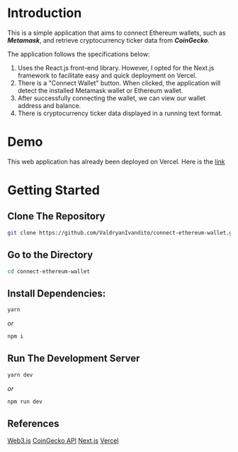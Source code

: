 # Introduction

This is a simple application that aims to connect Ethereum wallets, such as **_Metamask_**, and retrieve cryptocurrency ticker data from **_CoinGecko_**.

The application follows the specifications below:

1. Uses the React.js front-end library. However, I opted for the Next.js framework to facilitate easy and quick deployment on Vercel.
2. There is a "Connect Wallet" button. When clicked, the application will detect the installed Metamask wallet or Ethereum wallet.
3. After successfully connecting the wallet, we can view our wallet address and balance.
4. There is cryptocurrency ticker data displayed in a running text format.

# Demo

This web application has already been deployed on Vercel. Here is the [link](https://connect-ethereum-wallet.vercel.app/)

# Getting Started

## Clone The Repository

```bash
git clone https://github.com/ValdryanIvandito/connect-ethereum-wallet.git
```

## Go to the Directory

```bash
cd connect-ethereum-wallet
```

## Install Dependencies:

```bash
yarn
```

_or_

```bash
npm i
```

## Run The Development Server

```bash
yarn dev
```

_or_

```bash
npm run dev
```

## References

[Web3.js](https://web3js.org/)
[CoinGecko API](https://docs.coingecko.com/reference/introduction)
[Next.js](https://nextjs.org/docs)
[Vercel](https://vercel.com/docs)
